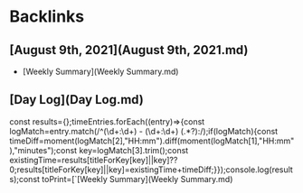 
# Backlinks
## [August 9th, 2021](August 9th, 2021.md)
- [Weekly Summary](Weekly Summary.md)

## [Day Log](Day Log.md)
const results={};timeEntries.forEach((entry)=>{const logMatch=entry.match(/^(\d+:\d+) - (\d+:\d+) (.*?):/);if(logMatch){const timeDiff=moment(logMatch[2],"HH:mm").diff(moment(logMatch[1],"HH:mm"),"minutes");const key=logMatch[3].trim();const existingTime=results[titleForKey[key]||key]??0;results[titleForKey[key]||key]=existingTime+timeDiff;}});console.log(results);const toPrint=[`[Weekly Summary](Weekly Summary.md)

